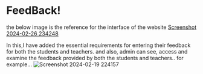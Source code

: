 # FeedBack!
the below image is the reference for the interface of the website 
[Screenshot 2024-02-26 234248](https://github.com/sandeep-k-l/FeedBack/assets/159719547/9c9f91e6-4dba-4d6f-b82d-05c168a5c954)

In this,I have added the essential requirements for entering their feedback for both the students and teachers.
and also, admin can see, access and examine the feedback provided by both the students and teachers..
for example...
![Screenshot 2024-02-19 224157](https://github.com/sandeep-k-l/FeedBack/assets/159719547/cc110c15-61b7-4f5d-b60b-8cefabbcc7ed)
